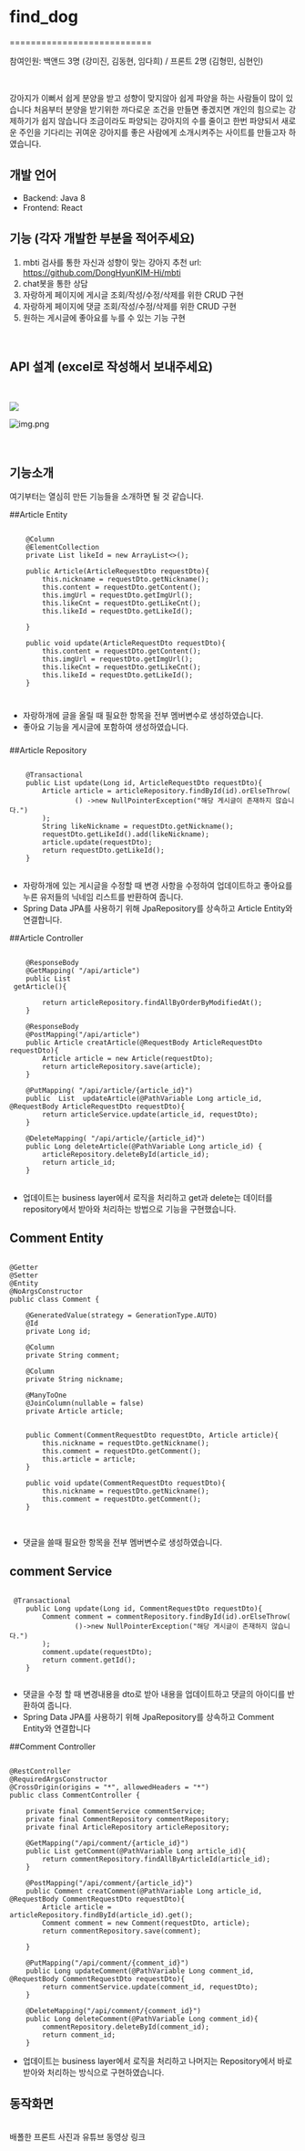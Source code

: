 # find_dog
===========================

참여인원: 백앤드 3명 (강미진, 김동현, 임다희) / 프론트 2명 (김형민, 심현인)

</br>

강아지가 이뻐서 쉽게 분양을 받고 성향이 맞지않아 쉽게 파양을 하는 사람들이 많이 있습니다
처음부터 분양을 받기위한 까다로운 조건을 만들면 좋겠지면 개인의 힘으로는 강제하기가 쉽지 않습니다
조금이라도 파양되는 강아지의 수를 줄이고 한번 파양되서 새로운 주인을 기다리는 귀여운 강아지를 
좋은 사람에게 소개시켜주는 사이트를 만들고자 하였습니다.

개발 언어
---------
- Backend: Java 8
- Frontend: React


## 기능 (각자 개발한 부분을 적어주세요)

1. mbti 검사를 통한 자신과 성향이 맞는 강아지 추천 url: https://github.com/DongHyunKIM-Hi/mbti
2. chat봇을 통한 상담
3. 자랑하게 페이지에 게시글 조회/작성/수정/삭제를 위한 CRUD 구현
4. 자랑하게 페이지에 댓글 조회/작성/수정/삭제를 위한 CRUD 구현
5. 원하는 게시글에 좋아요를 누를 수 있는 기능 구현

</br>

## API 설계 (excel로 작성해서 보내주세요)
</br>

![](https://images.velog.io/images/hyundong_kk/post/dc5cb60f-6865-44e7-89ca-fcefa2889844/KakaoTalk_20210421_225440861.png)


![img.png](img.png)

</br>

## 기능소개
여기부터는 열심히 만든 기능들을 소개하면 될 것 같습니다.

##Article Entity
<pre>
<code>
    @Column
    @ElementCollection
    private List<String> likeId = new ArrayList<>();

    public Article(ArticleRequestDto requestDto){
        this.nickname = requestDto.getNickname();
        this.content = requestDto.getContent();
        this.imgUrl = requestDto.getImgUrl();
        this.likeCnt = requestDto.getLikeCnt();
        this.likeId = requestDto.getLikeId();

    }

    public void update(ArticleRequestDto requestDto){
        this.content = requestDto.getContent();
        this.imgUrl = requestDto.getImgUrl();
        this.likeCnt = requestDto.getLikeCnt();
        this.likeId = requestDto.getLikeId();
    }
</code>
</pre>
###
+ 자랑하개에 글을 올릴 때 필요한 항목을 전부 멤버변수로 생성하였습니다. 
+ 좋아요 기능을 게시글에 포함하여 생성하였습니다.
###

##Article Repository
<pre>
<code>
    @Transactional
    public List<String> update(Long id, ArticleRequestDto requestDto){
        Article article = articleRepository.findById(id).orElseThrow(
                () ->new NullPointerException("해당 게시글이 존재하지 않습니다.")
        );
        String likeNickname = requestDto.getNickname();
        requestDto.getLikeId().add(likeNickname);
        article.update(requestDto);
        return requestDto.getLikeId();
    }
</code>
</pre>
+ 자랑하개에 있는 게시글을 수정할 때 변경 사항을 수정하여 업데이트하고 좋아요를 누른 유저들의 닉네임 리스트를 반환하여 줍니다.
+ Spring Data JPA를 사용하기 위해 JpaRepository를 상속하고 Article Entity와 연결합니다.


##Article Controller
<pre>
<code>
    @ResponseBody
    @GetMapping( "/api/article")
    public List<Article> getArticle(){

        return articleRepository.findAllByOrderByModifiedAt();
    }

    @ResponseBody
    @PostMapping("/api/article")
    public Article creatArticle(@RequestBody ArticleRequestDto requestDto){
        Article article = new Article(requestDto);
        return articleRepository.save(article);
    }

    @PutMapping( "/api/article/{article_id}")
    public  List<String>  updateArticle(@PathVariable Long article_id, @RequestBody ArticleRequestDto requestDto){
        return articleService.update(article_id, requestDto);
    }

    @DeleteMapping( "/api/article/{article_id}")
    public Long deleteArticle(@PathVariable Long article_id) {
        articleRepository.deleteById(article_id);
        return article_id;
    }
</code>
</pre>

+ 업데이트는 business layer에서 로직을 처리하고 get과 delete는 데이터를 repository에서 받아와 처리하는 방법으로 기능을 구현했습니다. 

## Comment Entity
<pre>
<code>
@Getter
@Setter
@Entity
@NoArgsConstructor
public class Comment {

    @GeneratedValue(strategy = GenerationType.AUTO)
    @Id
    private Long id;

    @Column
    private String comment;

    @Column
    private String nickname;

    @ManyToOne
    @JoinColumn(nullable = false)
    private Article article;


    public Comment(CommentRequestDto requestDto, Article article){
        this.nickname = requestDto.getNickname();
        this.comment = requestDto.getComment();
        this.article = article;
    }

    public void update(CommentRequestDto requestDto){
        this.nickname = requestDto.getNickname();
        this.comment = requestDto.getComment();
    }

</code>
</pre>

+ 댓글을 쓸때 필요한 항목을 전부 멤버변수로 생성하였습니다.

## comment Service
<pre>
<code>
 @Transactional
    public Long update(Long id, CommentRequestDto requestDto){
        Comment comment = commentRepository.findById(id).orElseThrow(
                ()->new NullPointerException("해당 게시글이 존재하지 않습니다.")
        );
        comment.update(requestDto);
        return comment.getId();
    }

</code></pre>
+ 댓글을 수정 할 때 변경내용을 dto로 받아 내용을 업데이트하고 댓글의 아이디를 반환하여 줍니다.
+ Spring Data JPA를 사용하기 위해 JpaRepository를 상속하고 Comment Entity와 연결합니다

##Comment Controller
<pre>
<code>
@RestController
@RequiredArgsConstructor
@CrossOrigin(origins = "*", allowedHeaders = "*")
public class CommentController {

    private final CommentService commentService;
    private final CommentRepository commentRepository;
    private final ArticleRepository articleRepository;

    @GetMapping("/api/comment/{article_id}")
    public List<Comment> getComment(@PathVariable Long article_id){
        return commentRepository.findAllByArticleId(article_id);
    }

    @PostMapping("/api/comment/{article_id}")
    public Comment creatComment(@PathVariable Long article_id, @RequestBody CommentRequestDto requestDto){
        Article article = articleRepository.findById(article_id).get();
        Comment comment = new Comment(requestDto, article);
        return commentRepository.save(comment);

    }

    @PutMapping("/api/comment/{comment_id}")
    public Long updateComment(@PathVariable Long comment_id, @RequestBody CommentRequestDto requestDto){
        return commentService.update(comment_id, requestDto);
    }

    @DeleteMapping("/api/comment/{comment_id}")
    public Long deleteComment(@PathVariable Long comment_id){
        commentRepository.deleteById(comment_id);
        return comment_id;
    }
</code></pre>

+ 업데이트는 business layer에서 로직을 처리하고 나머지는 Repository에서 바로 받아와 처리하는 방식으로 구현하였습니다.
## 동작화면
</br>
배폴한 프론트 사진과 유튜브 동영상 링크 

